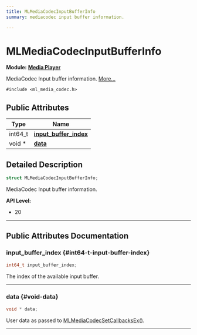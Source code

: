 ```yaml
---
title: MLMediaCodecInputBufferInfo
summary: mediacodec input buffer information. 

---
```


# MLMediaCodecInputBufferInfo

**Module:** **[Media Player](/api-ref/api/Modules/group___media_player/group___media_player.md)**



MediaCodec Input buffer information.  [More...](#detailed-description)


`#include <ml_media_codec.h>`

## Public Attributes

| Type           | Name           |
| -------------- | -------------- |
| int64_t | **[input_buffer_index](/api-ref/api/Modules/group___media_player/struct_m_l_media_codec_input_buffer_info.md#int64-t-input-buffer-index)**  |
| void * | **[data](/api-ref/api/Modules/group___media_player/struct_m_l_media_codec_input_buffer_info.md#void-data)**  |

## Detailed Description

```cpp
struct MLMediaCodecInputBufferInfo;
```

MediaCodec Input buffer information. 




**API Level:**
  * 20




-----------
## Public Attributes Documentation

### input_buffer_index {#int64-t-input-buffer-index}

```cpp
int64_t input_buffer_index;
```


The index of the available input buffer. 





-----------

### data {#void-data}

```cpp
void * data;
```


User data as passed to [MLMediaCodecSetCallbacksEx()](/api-ref/api/Modules/group___media_player/group___media_player.md#mlresult-mlmediacodecsetcallbacksex). 





-----------

